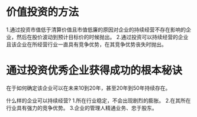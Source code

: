# 价值投资的方法
1.通过投资市值低于清算价值且市值低廉的原因对企业的持续经营不存在影响的企业，然后在股价波动到预计目标价的时候抛出。
2.通过投资可以持续经营的企业且该企业在所经营行业一直具有竞争优势，在其竞争优势丧失时抛出。

# 通过投资优秀企业获得成功的根本秘诀
在于如何确定该企业可以在未来10到20年，甚至20年到50年持续存在。

什么样的企业可以持续经营?
1.所在行业稳定，不会出现剧烈的膨胀。
2.在其所在行业具有强力的竞争优势。
3.企业的管理人精通业务、忠于股东。